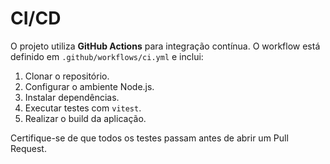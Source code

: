 # CI/CD

O projeto utiliza **GitHub Actions** para integração contínua. O workflow está definido em `.github/workflows/ci.yml` e inclui:

1. Clonar o repositório.
2. Configurar o ambiente Node.js.
3. Instalar dependências.
4. Executar testes com `vitest`.
5. Realizar o build da aplicação.

Certifique-se de que todos os testes passam antes de abrir um Pull Request.